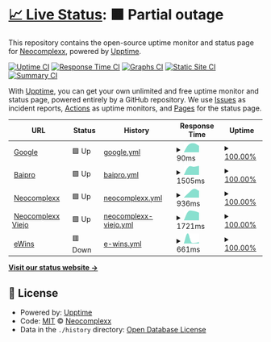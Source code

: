 # [📈 Live Status](https://Neocomplexx-group.github.io/statusPage): <!--live status--> **🟧 Partial outage**

This repository contains the open-source uptime monitor and status page for [Neocomplexx](https://neocomplexx.com/es/inicio/), powered by [Upptime](https://github.com/upptime/upptime).

[![Uptime CI](https://github.com/Neocomplexx-group/statusPage/workflows/Uptime%20CI/badge.svg)](https://github.com/Neocomplexx-group/statusPage/actions?query=workflow%3A%22Uptime+CI%22)
[![Response Time CI](https://github.com/Neocomplexx-group/statusPage/workflows/Response%20Time%20CI/badge.svg)](https://github.com/Neocomplexx-group/statusPage/actions?query=workflow%3A%22Response+Time+CI%22)
[![Graphs CI](https://github.com/Neocomplexx-group/statusPage/workflows/Graphs%20CI/badge.svg)](https://github.com/Neocomplexx-group/statusPage/actions?query=workflow%3A%22Graphs+CI%22)
[![Static Site CI](https://github.com/Neocomplexx-group/statusPage/workflows/Static%20Site%20CI/badge.svg)](https://github.com/Neocomplexx-group/statusPage/actions?query=workflow%3A%22Static+Site+CI%22)
[![Summary CI](https://github.com/Neocomplexx-group/statusPage/workflows/Summary%20CI/badge.svg)](https://github.com/Neocomplexx-group/statusPage/actions?query=workflow%3A%22Summary+CI%22)

With [Upptime](https://upptime.js.org), you can get your own unlimited and free uptime monitor and status page, powered entirely by a GitHub repository. We use [Issues](https://github.com/Neocomplexx-group/statusPage/issues) as incident reports, [Actions](https://github.com/Neocomplexx-group/statusPage/actions) as uptime monitors, and [Pages](https://Neocomplexx-group.github.io/statusPage) for the status page.

<!--start: status pages-->
<!-- This summary is generated by Upptime (https://github.com/upptime/upptime) -->
<!-- Do not edit this manually, your changes will be overwritten -->
<!-- prettier-ignore -->
| URL | Status | History | Response Time | Uptime |
| --- | ------ | ------- | ------------- | ------ |
| <img alt="" src="https://icons.duckduckgo.com/ip3/www.google.com.ico" height="13"> [Google](https://www.google.com) | 🟩 Up | [google.yml](https://github.com/Neocomplexx-group/statusPage/commits/HEAD/history/google.yml) | <details><summary><img alt="Response time graph" src="./graphs/google/response-time-week.png" height="20"> 90ms</summary><br><a href="https://Neocomplexx-group.github.io/statusPage/history/google"><img alt="Response time 90" src="https://img.shields.io/endpoint?url=https%3A%2F%2Fraw.githubusercontent.com%2FNeocomplexx-group%2FstatusPage%2FHEAD%2Fapi%2Fgoogle%2Fresponse-time.json"></a><br><a href="https://Neocomplexx-group.github.io/statusPage/history/google"><img alt="24-hour response time 75" src="https://img.shields.io/endpoint?url=https%3A%2F%2Fraw.githubusercontent.com%2FNeocomplexx-group%2FstatusPage%2FHEAD%2Fapi%2Fgoogle%2Fresponse-time-day.json"></a><br><a href="https://Neocomplexx-group.github.io/statusPage/history/google"><img alt="7-day response time 90" src="https://img.shields.io/endpoint?url=https%3A%2F%2Fraw.githubusercontent.com%2FNeocomplexx-group%2FstatusPage%2FHEAD%2Fapi%2Fgoogle%2Fresponse-time-week.json"></a><br><a href="https://Neocomplexx-group.github.io/statusPage/history/google"><img alt="30-day response time 90" src="https://img.shields.io/endpoint?url=https%3A%2F%2Fraw.githubusercontent.com%2FNeocomplexx-group%2FstatusPage%2FHEAD%2Fapi%2Fgoogle%2Fresponse-time-month.json"></a><br><a href="https://Neocomplexx-group.github.io/statusPage/history/google"><img alt="1-year response time 90" src="https://img.shields.io/endpoint?url=https%3A%2F%2Fraw.githubusercontent.com%2FNeocomplexx-group%2FstatusPage%2FHEAD%2Fapi%2Fgoogle%2Fresponse-time-year.json"></a></details> | <details><summary><a href="https://Neocomplexx-group.github.io/statusPage/history/google">100.00%</a></summary><a href="https://Neocomplexx-group.github.io/statusPage/history/google"><img alt="All-time uptime 100.00%" src="https://img.shields.io/endpoint?url=https%3A%2F%2Fraw.githubusercontent.com%2FNeocomplexx-group%2FstatusPage%2FHEAD%2Fapi%2Fgoogle%2Fuptime.json"></a><br><a href="https://Neocomplexx-group.github.io/statusPage/history/google"><img alt="24-hour uptime 100.00%" src="https://img.shields.io/endpoint?url=https%3A%2F%2Fraw.githubusercontent.com%2FNeocomplexx-group%2FstatusPage%2FHEAD%2Fapi%2Fgoogle%2Fuptime-day.json"></a><br><a href="https://Neocomplexx-group.github.io/statusPage/history/google"><img alt="7-day uptime 100.00%" src="https://img.shields.io/endpoint?url=https%3A%2F%2Fraw.githubusercontent.com%2FNeocomplexx-group%2FstatusPage%2FHEAD%2Fapi%2Fgoogle%2Fuptime-week.json"></a><br><a href="https://Neocomplexx-group.github.io/statusPage/history/google"><img alt="30-day uptime 100.00%" src="https://img.shields.io/endpoint?url=https%3A%2F%2Fraw.githubusercontent.com%2FNeocomplexx-group%2FstatusPage%2FHEAD%2Fapi%2Fgoogle%2Fuptime-month.json"></a><br><a href="https://Neocomplexx-group.github.io/statusPage/history/google"><img alt="1-year uptime 100.00%" src="https://img.shields.io/endpoint?url=https%3A%2F%2Fraw.githubusercontent.com%2FNeocomplexx-group%2FstatusPage%2FHEAD%2Fapi%2Fgoogle%2Fuptime-year.json"></a></details>
| <img alt="" src="https://icons.duckduckgo.com/ip3/baiproingenieria.com.ico" height="13"> [Baipro](https://baiproingenieria.com/) | 🟩 Up | [baipro.yml](https://github.com/Neocomplexx-group/statusPage/commits/HEAD/history/baipro.yml) | <details><summary><img alt="Response time graph" src="./graphs/baipro/response-time-week.png" height="20"> 1505ms</summary><br><a href="https://Neocomplexx-group.github.io/statusPage/history/baipro"><img alt="Response time 1505" src="https://img.shields.io/endpoint?url=https%3A%2F%2Fraw.githubusercontent.com%2FNeocomplexx-group%2FstatusPage%2FHEAD%2Fapi%2Fbaipro%2Fresponse-time.json"></a><br><a href="https://Neocomplexx-group.github.io/statusPage/history/baipro"><img alt="24-hour response time 1604" src="https://img.shields.io/endpoint?url=https%3A%2F%2Fraw.githubusercontent.com%2FNeocomplexx-group%2FstatusPage%2FHEAD%2Fapi%2Fbaipro%2Fresponse-time-day.json"></a><br><a href="https://Neocomplexx-group.github.io/statusPage/history/baipro"><img alt="7-day response time 1505" src="https://img.shields.io/endpoint?url=https%3A%2F%2Fraw.githubusercontent.com%2FNeocomplexx-group%2FstatusPage%2FHEAD%2Fapi%2Fbaipro%2Fresponse-time-week.json"></a><br><a href="https://Neocomplexx-group.github.io/statusPage/history/baipro"><img alt="30-day response time 1505" src="https://img.shields.io/endpoint?url=https%3A%2F%2Fraw.githubusercontent.com%2FNeocomplexx-group%2FstatusPage%2FHEAD%2Fapi%2Fbaipro%2Fresponse-time-month.json"></a><br><a href="https://Neocomplexx-group.github.io/statusPage/history/baipro"><img alt="1-year response time 1505" src="https://img.shields.io/endpoint?url=https%3A%2F%2Fraw.githubusercontent.com%2FNeocomplexx-group%2FstatusPage%2FHEAD%2Fapi%2Fbaipro%2Fresponse-time-year.json"></a></details> | <details><summary><a href="https://Neocomplexx-group.github.io/statusPage/history/baipro">100.00%</a></summary><a href="https://Neocomplexx-group.github.io/statusPage/history/baipro"><img alt="All-time uptime 100.00%" src="https://img.shields.io/endpoint?url=https%3A%2F%2Fraw.githubusercontent.com%2FNeocomplexx-group%2FstatusPage%2FHEAD%2Fapi%2Fbaipro%2Fuptime.json"></a><br><a href="https://Neocomplexx-group.github.io/statusPage/history/baipro"><img alt="24-hour uptime 100.00%" src="https://img.shields.io/endpoint?url=https%3A%2F%2Fraw.githubusercontent.com%2FNeocomplexx-group%2FstatusPage%2FHEAD%2Fapi%2Fbaipro%2Fuptime-day.json"></a><br><a href="https://Neocomplexx-group.github.io/statusPage/history/baipro"><img alt="7-day uptime 100.00%" src="https://img.shields.io/endpoint?url=https%3A%2F%2Fraw.githubusercontent.com%2FNeocomplexx-group%2FstatusPage%2FHEAD%2Fapi%2Fbaipro%2Fuptime-week.json"></a><br><a href="https://Neocomplexx-group.github.io/statusPage/history/baipro"><img alt="30-day uptime 100.00%" src="https://img.shields.io/endpoint?url=https%3A%2F%2Fraw.githubusercontent.com%2FNeocomplexx-group%2FstatusPage%2FHEAD%2Fapi%2Fbaipro%2Fuptime-month.json"></a><br><a href="https://Neocomplexx-group.github.io/statusPage/history/baipro"><img alt="1-year uptime 100.00%" src="https://img.shields.io/endpoint?url=https%3A%2F%2Fraw.githubusercontent.com%2FNeocomplexx-group%2FstatusPage%2FHEAD%2Fapi%2Fbaipro%2Fuptime-year.json"></a></details>
| <img alt="" src="https://icons.duckduckgo.com/ip3/neocomplexx.com.ar.ico" height="13"> [Neocomplexx](http://neocomplexx.com.ar/) | 🟩 Up | [neocomplexx.yml](https://github.com/Neocomplexx-group/statusPage/commits/HEAD/history/neocomplexx.yml) | <details><summary><img alt="Response time graph" src="./graphs/neocomplexx/response-time-week.png" height="20"> 936ms</summary><br><a href="https://Neocomplexx-group.github.io/statusPage/history/neocomplexx"><img alt="Response time 936" src="https://img.shields.io/endpoint?url=https%3A%2F%2Fraw.githubusercontent.com%2FNeocomplexx-group%2FstatusPage%2FHEAD%2Fapi%2Fneocomplexx%2Fresponse-time.json"></a><br><a href="https://Neocomplexx-group.github.io/statusPage/history/neocomplexx"><img alt="24-hour response time 931" src="https://img.shields.io/endpoint?url=https%3A%2F%2Fraw.githubusercontent.com%2FNeocomplexx-group%2FstatusPage%2FHEAD%2Fapi%2Fneocomplexx%2Fresponse-time-day.json"></a><br><a href="https://Neocomplexx-group.github.io/statusPage/history/neocomplexx"><img alt="7-day response time 936" src="https://img.shields.io/endpoint?url=https%3A%2F%2Fraw.githubusercontent.com%2FNeocomplexx-group%2FstatusPage%2FHEAD%2Fapi%2Fneocomplexx%2Fresponse-time-week.json"></a><br><a href="https://Neocomplexx-group.github.io/statusPage/history/neocomplexx"><img alt="30-day response time 936" src="https://img.shields.io/endpoint?url=https%3A%2F%2Fraw.githubusercontent.com%2FNeocomplexx-group%2FstatusPage%2FHEAD%2Fapi%2Fneocomplexx%2Fresponse-time-month.json"></a><br><a href="https://Neocomplexx-group.github.io/statusPage/history/neocomplexx"><img alt="1-year response time 936" src="https://img.shields.io/endpoint?url=https%3A%2F%2Fraw.githubusercontent.com%2FNeocomplexx-group%2FstatusPage%2FHEAD%2Fapi%2Fneocomplexx%2Fresponse-time-year.json"></a></details> | <details><summary><a href="https://Neocomplexx-group.github.io/statusPage/history/neocomplexx">100.00%</a></summary><a href="https://Neocomplexx-group.github.io/statusPage/history/neocomplexx"><img alt="All-time uptime 100.00%" src="https://img.shields.io/endpoint?url=https%3A%2F%2Fraw.githubusercontent.com%2FNeocomplexx-group%2FstatusPage%2FHEAD%2Fapi%2Fneocomplexx%2Fuptime.json"></a><br><a href="https://Neocomplexx-group.github.io/statusPage/history/neocomplexx"><img alt="24-hour uptime 100.00%" src="https://img.shields.io/endpoint?url=https%3A%2F%2Fraw.githubusercontent.com%2FNeocomplexx-group%2FstatusPage%2FHEAD%2Fapi%2Fneocomplexx%2Fuptime-day.json"></a><br><a href="https://Neocomplexx-group.github.io/statusPage/history/neocomplexx"><img alt="7-day uptime 100.00%" src="https://img.shields.io/endpoint?url=https%3A%2F%2Fraw.githubusercontent.com%2FNeocomplexx-group%2FstatusPage%2FHEAD%2Fapi%2Fneocomplexx%2Fuptime-week.json"></a><br><a href="https://Neocomplexx-group.github.io/statusPage/history/neocomplexx"><img alt="30-day uptime 100.00%" src="https://img.shields.io/endpoint?url=https%3A%2F%2Fraw.githubusercontent.com%2FNeocomplexx-group%2FstatusPage%2FHEAD%2Fapi%2Fneocomplexx%2Fuptime-month.json"></a><br><a href="https://Neocomplexx-group.github.io/statusPage/history/neocomplexx"><img alt="1-year uptime 100.00%" src="https://img.shields.io/endpoint?url=https%3A%2F%2Fraw.githubusercontent.com%2FNeocomplexx-group%2FstatusPage%2FHEAD%2Fapi%2Fneocomplexx%2Fuptime-year.json"></a></details>
| <img alt="" src="https://icons.duckduckgo.com/ip3/neocomplexx.com.ico" height="13"> [Neocomplexx Viejo](http://neocomplexx.com/es/inicio/) | 🟩 Up | [neocomplexx-viejo.yml](https://github.com/Neocomplexx-group/statusPage/commits/HEAD/history/neocomplexx-viejo.yml) | <details><summary><img alt="Response time graph" src="./graphs/neocomplexx-viejo/response-time-week.png" height="20"> 1721ms</summary><br><a href="https://Neocomplexx-group.github.io/statusPage/history/neocomplexx-viejo"><img alt="Response time 1721" src="https://img.shields.io/endpoint?url=https%3A%2F%2Fraw.githubusercontent.com%2FNeocomplexx-group%2FstatusPage%2FHEAD%2Fapi%2Fneocomplexx-viejo%2Fresponse-time.json"></a><br><a href="https://Neocomplexx-group.github.io/statusPage/history/neocomplexx-viejo"><img alt="24-hour response time 1500" src="https://img.shields.io/endpoint?url=https%3A%2F%2Fraw.githubusercontent.com%2FNeocomplexx-group%2FstatusPage%2FHEAD%2Fapi%2Fneocomplexx-viejo%2Fresponse-time-day.json"></a><br><a href="https://Neocomplexx-group.github.io/statusPage/history/neocomplexx-viejo"><img alt="7-day response time 1721" src="https://img.shields.io/endpoint?url=https%3A%2F%2Fraw.githubusercontent.com%2FNeocomplexx-group%2FstatusPage%2FHEAD%2Fapi%2Fneocomplexx-viejo%2Fresponse-time-week.json"></a><br><a href="https://Neocomplexx-group.github.io/statusPage/history/neocomplexx-viejo"><img alt="30-day response time 1721" src="https://img.shields.io/endpoint?url=https%3A%2F%2Fraw.githubusercontent.com%2FNeocomplexx-group%2FstatusPage%2FHEAD%2Fapi%2Fneocomplexx-viejo%2Fresponse-time-month.json"></a><br><a href="https://Neocomplexx-group.github.io/statusPage/history/neocomplexx-viejo"><img alt="1-year response time 1721" src="https://img.shields.io/endpoint?url=https%3A%2F%2Fraw.githubusercontent.com%2FNeocomplexx-group%2FstatusPage%2FHEAD%2Fapi%2Fneocomplexx-viejo%2Fresponse-time-year.json"></a></details> | <details><summary><a href="https://Neocomplexx-group.github.io/statusPage/history/neocomplexx-viejo">100.00%</a></summary><a href="https://Neocomplexx-group.github.io/statusPage/history/neocomplexx-viejo"><img alt="All-time uptime 100.00%" src="https://img.shields.io/endpoint?url=https%3A%2F%2Fraw.githubusercontent.com%2FNeocomplexx-group%2FstatusPage%2FHEAD%2Fapi%2Fneocomplexx-viejo%2Fuptime.json"></a><br><a href="https://Neocomplexx-group.github.io/statusPage/history/neocomplexx-viejo"><img alt="24-hour uptime 100.00%" src="https://img.shields.io/endpoint?url=https%3A%2F%2Fraw.githubusercontent.com%2FNeocomplexx-group%2FstatusPage%2FHEAD%2Fapi%2Fneocomplexx-viejo%2Fuptime-day.json"></a><br><a href="https://Neocomplexx-group.github.io/statusPage/history/neocomplexx-viejo"><img alt="7-day uptime 100.00%" src="https://img.shields.io/endpoint?url=https%3A%2F%2Fraw.githubusercontent.com%2FNeocomplexx-group%2FstatusPage%2FHEAD%2Fapi%2Fneocomplexx-viejo%2Fuptime-week.json"></a><br><a href="https://Neocomplexx-group.github.io/statusPage/history/neocomplexx-viejo"><img alt="30-day uptime 100.00%" src="https://img.shields.io/endpoint?url=https%3A%2F%2Fraw.githubusercontent.com%2FNeocomplexx-group%2FstatusPage%2FHEAD%2Fapi%2Fneocomplexx-viejo%2Fuptime-month.json"></a><br><a href="https://Neocomplexx-group.github.io/statusPage/history/neocomplexx-viejo"><img alt="1-year uptime 100.00%" src="https://img.shields.io/endpoint?url=https%3A%2F%2Fraw.githubusercontent.com%2FNeocomplexx-group%2FstatusPage%2FHEAD%2Fapi%2Fneocomplexx-viejo%2Fuptime-year.json"></a></details>
| <img alt="" src="https://icons.duckduckgo.com/ip3/www.ewins.com.ar.ico" height="13"> [eWins](https://www.ewins.com.ar/) | 🟥 Down | [e-wins.yml](https://github.com/Neocomplexx-group/statusPage/commits/HEAD/history/e-wins.yml) | <details><summary><img alt="Response time graph" src="./graphs/e-wins/response-time-week.png" height="20"> 661ms</summary><br><a href="https://Neocomplexx-group.github.io/statusPage/history/e-wins"><img alt="Response time 661" src="https://img.shields.io/endpoint?url=https%3A%2F%2Fraw.githubusercontent.com%2FNeocomplexx-group%2FstatusPage%2FHEAD%2Fapi%2Fe-wins%2Fresponse-time.json"></a><br><a href="https://Neocomplexx-group.github.io/statusPage/history/e-wins"><img alt="24-hour response time 454" src="https://img.shields.io/endpoint?url=https%3A%2F%2Fraw.githubusercontent.com%2FNeocomplexx-group%2FstatusPage%2FHEAD%2Fapi%2Fe-wins%2Fresponse-time-day.json"></a><br><a href="https://Neocomplexx-group.github.io/statusPage/history/e-wins"><img alt="7-day response time 661" src="https://img.shields.io/endpoint?url=https%3A%2F%2Fraw.githubusercontent.com%2FNeocomplexx-group%2FstatusPage%2FHEAD%2Fapi%2Fe-wins%2Fresponse-time-week.json"></a><br><a href="https://Neocomplexx-group.github.io/statusPage/history/e-wins"><img alt="30-day response time 661" src="https://img.shields.io/endpoint?url=https%3A%2F%2Fraw.githubusercontent.com%2FNeocomplexx-group%2FstatusPage%2FHEAD%2Fapi%2Fe-wins%2Fresponse-time-month.json"></a><br><a href="https://Neocomplexx-group.github.io/statusPage/history/e-wins"><img alt="1-year response time 661" src="https://img.shields.io/endpoint?url=https%3A%2F%2Fraw.githubusercontent.com%2FNeocomplexx-group%2FstatusPage%2FHEAD%2Fapi%2Fe-wins%2Fresponse-time-year.json"></a></details> | <details><summary><a href="https://Neocomplexx-group.github.io/statusPage/history/e-wins">100.00%</a></summary><a href="https://Neocomplexx-group.github.io/statusPage/history/e-wins"><img alt="All-time uptime 100.00%" src="https://img.shields.io/endpoint?url=https%3A%2F%2Fraw.githubusercontent.com%2FNeocomplexx-group%2FstatusPage%2FHEAD%2Fapi%2Fe-wins%2Fuptime.json"></a><br><a href="https://Neocomplexx-group.github.io/statusPage/history/e-wins"><img alt="24-hour uptime 99.99%" src="https://img.shields.io/endpoint?url=https%3A%2F%2Fraw.githubusercontent.com%2FNeocomplexx-group%2FstatusPage%2FHEAD%2Fapi%2Fe-wins%2Fuptime-day.json"></a><br><a href="https://Neocomplexx-group.github.io/statusPage/history/e-wins"><img alt="7-day uptime 100.00%" src="https://img.shields.io/endpoint?url=https%3A%2F%2Fraw.githubusercontent.com%2FNeocomplexx-group%2FstatusPage%2FHEAD%2Fapi%2Fe-wins%2Fuptime-week.json"></a><br><a href="https://Neocomplexx-group.github.io/statusPage/history/e-wins"><img alt="30-day uptime 100.00%" src="https://img.shields.io/endpoint?url=https%3A%2F%2Fraw.githubusercontent.com%2FNeocomplexx-group%2FstatusPage%2FHEAD%2Fapi%2Fe-wins%2Fuptime-month.json"></a><br><a href="https://Neocomplexx-group.github.io/statusPage/history/e-wins"><img alt="1-year uptime 100.00%" src="https://img.shields.io/endpoint?url=https%3A%2F%2Fraw.githubusercontent.com%2FNeocomplexx-group%2FstatusPage%2FHEAD%2Fapi%2Fe-wins%2Fuptime-year.json"></a></details>

<!--end: status pages-->

[**Visit our status website →**](https://Neocomplexx-group.github.io/statusPage)

## 📄 License

- Powered by: [Upptime](https://github.com/upptime/upptime)
- Code: [MIT](./LICENSE) © [Neocomplexx](https://neocomplexx.com/es/inicio/)
- Data in the `./history` directory: [Open Database License](https://opendatacommons.org/licenses/odbl/1-0/)
